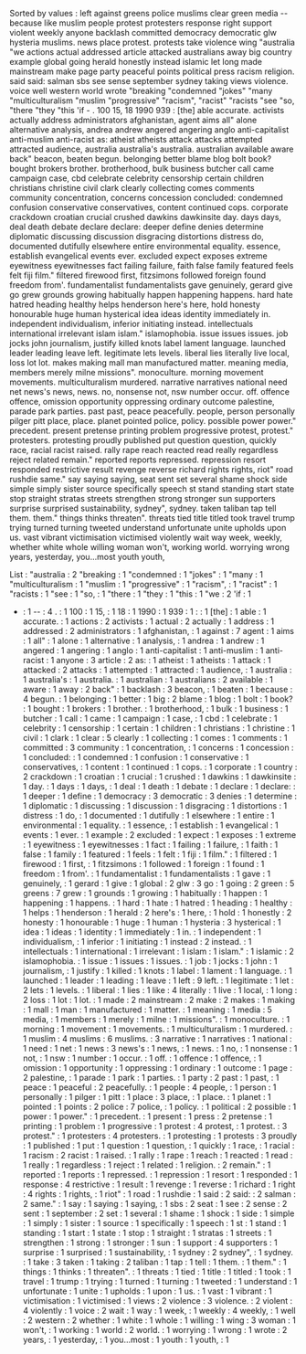 Sorted by values :
left against greens police muslims clear green media -- because like muslim people protest protesters response right support violent weekly anyone backlash committed democracy democratic glw hysteria muslims. news place protest. protests take violence wing "australia "we actions actual addressed article attacked australians away big country example global going herald honestly instead islamic let long made mainstream make page party peaceful points political press racism religion. said said: salman sbs see sense september sydney taking views violence. voice well western world wrote "breaking "condemned "jokes" "many "multiculturalism "muslim "progressive" "racism", "racist" "racists "see "so, "there "they "this 'if - . 100 15, 18 1990 939 : [the] able accurate. activists actually address administrators afghanistan, agent aims all" alone alternative analysis, andrea andrew angered angering anglo anti-capitalist anti-muslim anti-racist as: atheist atheists attack attacks attempted attracted audience, australia australia's australia. australian available aware back" beacon, beaten begun. belonging better blame blog bolt book? bought brokers brother. brotherhood, bulk business butcher call came campaign case, cbd celebrate celebrity censorship certain children christians christine civil clark clearly collecting comes comments community concentration, concerns concession concluded: condemned confusion conservative conservatives, content continued cops. corporate crackdown croatian crucial crushed dawkins dawkinsite day. days days, deal death debate declare declare: deeper define denies determine diplomatic discussing discussion disgracing distortions distress do, documented dutifully elsewhere entire environmental equality. essence, establish evangelical events ever. excluded expect exposes extreme eyewitness eyewitnesses fact failing failure, faith false family featured feels felt fiji film." filtered firewood first, fitzsimons followed foreign found freedom from'. fundamentalist fundamentalists gave genuinely, gerard give go grew grounds growing habitually happen happening happens. hard hate hatred heading healthy helps henderson here's here, hold honesty honourable huge human hysterical idea ideas identity immediately in. independent individualism, inferior initiating instead. intellectuals international irrelevant islam islam." islamophobia. issue issues issues. job jocks john journalism, justify killed knots label lament language. launched leader leading leave left. legitimate lets levels. liberal lies literally live local, loss lot lot. makes making mall man manufactured matter. meaning media, members merely milne missions". monoculture. morning movement movements. multiculturalism murdered. narrative narratives national need net news's news, news. no, nonsense not, nsw number occur. off. offence offence, omission opportunity oppressing ordinary outcome palestine, parade park parties. past past, peace peacefully. people, person personally pilger pitt place, place. planet pointed police, policy. possible power power." precedent. present pretense printing problem progressive protest, protest." protesters. protesting proudly published put question question, quickly race, racial racist raised. rally rape reach reacted read really regardless reject related remain." reported reports repressed. repression resort responded restrictive result revenge reverse richard rights rights, riot" road rushdie same." say saying saying, seat sent set several shame shock side simple simply sister source specifically speech st stand standing start state stop straight stratas streets strengthen strong stronger sun supporters surprise surprised sustainability, sydney", sydney. taken taliban tap tell them. them." things thinks threaten". threats tied title titled took travel trump trying turned turning tweeted understand unfortunate unite upholds upon us. vast vibrant victimisation victimised violently wait way week, weekly, whether white whole willing woman won't, working world. worrying wrong years, yesterday, you...most youth youth, 

List :
"australia : 2
"breaking : 1
"condemned : 1
"jokes" : 1
"many : 1
"multiculturalism : 1
"muslim : 1
"progressive" : 1
"racism", : 1
"racist" : 1
"racists : 1
"see : 1
"so, : 1
"there : 1
"they : 1
"this : 1
"we : 2
'if : 1
- : 1
-- : 4
. : 1
100 : 1
15, : 1
18 : 1
1990 : 1
939 : 1
: : 1
[the] : 1
able : 1
accurate. : 1
actions : 2
activists : 1
actual : 2
actually : 1
address : 1
addressed : 2
administrators : 1
afghanistan, : 1
against : 7
agent : 1
aims : 1
all" : 1
alone : 1
alternative : 1
analysis, : 1
andrea : 1
andrew : 1
angered : 1
angering : 1
anglo : 1
anti-capitalist : 1
anti-muslim : 1
anti-racist : 1
anyone : 3
article : 2
as: : 1
atheist : 1
atheists : 1
attack : 1
attacked : 2
attacks : 1
attempted : 1
attracted : 1
audience, : 1
australia : 1
australia's : 1
australia. : 1
australian : 1
australians : 2
available : 1
aware : 1
away : 2
back" : 1
backlash : 3
beacon, : 1
beaten : 1
because : 4
begun. : 1
belonging : 1
better : 1
big : 2
blame : 1
blog : 1
bolt : 1
book? : 1
bought : 1
brokers : 1
brother. : 1
brotherhood, : 1
bulk : 1
business : 1
butcher : 1
call : 1
came : 1
campaign : 1
case, : 1
cbd : 1
celebrate : 1
celebrity : 1
censorship : 1
certain : 1
children : 1
christians : 1
christine : 1
civil : 1
clark : 1
clear : 5
clearly : 1
collecting : 1
comes : 1
comments : 1
committed : 3
community : 1
concentration, : 1
concerns : 1
concession : 1
concluded: : 1
condemned : 1
confusion : 1
conservative : 1
conservatives, : 1
content : 1
continued : 1
cops. : 1
corporate : 1
country : 2
crackdown : 1
croatian : 1
crucial : 1
crushed : 1
dawkins : 1
dawkinsite : 1
day. : 1
days : 1
days, : 1
deal : 1
death : 1
debate : 1
declare : 1
declare: : 1
deeper : 1
define : 1
democracy : 3
democratic : 3
denies : 1
determine : 1
diplomatic : 1
discussing : 1
discussion : 1
disgracing : 1
distortions : 1
distress : 1
do, : 1
documented : 1
dutifully : 1
elsewhere : 1
entire : 1
environmental : 1
equality. : 1
essence, : 1
establish : 1
evangelical : 1
events : 1
ever. : 1
example : 2
excluded : 1
expect : 1
exposes : 1
extreme : 1
eyewitness : 1
eyewitnesses : 1
fact : 1
failing : 1
failure, : 1
faith : 1
false : 1
family : 1
featured : 1
feels : 1
felt : 1
fiji : 1
film." : 1
filtered : 1
firewood : 1
first, : 1
fitzsimons : 1
followed : 1
foreign : 1
found : 1
freedom : 1
from'. : 1
fundamentalist : 1
fundamentalists : 1
gave : 1
genuinely, : 1
gerard : 1
give : 1
global : 2
glw : 3
go : 1
going : 2
green : 5
greens : 7
grew : 1
grounds : 1
growing : 1
habitually : 1
happen : 1
happening : 1
happens. : 1
hard : 1
hate : 1
hatred : 1
heading : 1
healthy : 1
helps : 1
henderson : 1
herald : 2
here's : 1
here, : 1
hold : 1
honestly : 2
honesty : 1
honourable : 1
huge : 1
human : 1
hysteria : 3
hysterical : 1
idea : 1
ideas : 1
identity : 1
immediately : 1
in. : 1
independent : 1
individualism, : 1
inferior : 1
initiating : 1
instead : 2
instead. : 1
intellectuals : 1
international : 1
irrelevant : 1
islam : 1
islam." : 1
islamic : 2
islamophobia. : 1
issue : 1
issues : 1
issues. : 1
job : 1
jocks : 1
john : 1
journalism, : 1
justify : 1
killed : 1
knots : 1
label : 1
lament : 1
language. : 1
launched : 1
leader : 1
leading : 1
leave : 1
left : 9
left. : 1
legitimate : 1
let : 2
lets : 1
levels. : 1
liberal : 1
lies : 1
like : 4
literally : 1
live : 1
local, : 1
long : 2
loss : 1
lot : 1
lot. : 1
made : 2
mainstream : 2
make : 2
makes : 1
making : 1
mall : 1
man : 1
manufactured : 1
matter. : 1
meaning : 1
media : 5
media, : 1
members : 1
merely : 1
milne : 1
missions". : 1
monoculture. : 1
morning : 1
movement : 1
movements. : 1
multiculturalism : 1
murdered. : 1
muslim : 4
muslims : 6
muslims. : 3
narrative : 1
narratives : 1
national : 1
need : 1
net : 1
news : 3
news's : 1
news, : 1
news. : 1
no, : 1
nonsense : 1
not, : 1
nsw : 1
number : 1
occur. : 1
off. : 1
offence : 1
offence, : 1
omission : 1
opportunity : 1
oppressing : 1
ordinary : 1
outcome : 1
page : 2
palestine, : 1
parade : 1
park : 1
parties. : 1
party : 2
past : 1
past, : 1
peace : 1
peaceful : 2
peacefully. : 1
people : 4
people, : 1
person : 1
personally : 1
pilger : 1
pitt : 1
place : 3
place, : 1
place. : 1
planet : 1
pointed : 1
points : 2
police : 7
police, : 1
policy. : 1
political : 2
possible : 1
power : 1
power." : 1
precedent. : 1
present : 1
press : 2
pretense : 1
printing : 1
problem : 1
progressive : 1
protest : 4
protest, : 1
protest. : 3
protest." : 1
protesters : 4
protesters. : 1
protesting : 1
protests : 3
proudly : 1
published : 1
put : 1
question : 1
question, : 1
quickly : 1
race, : 1
racial : 1
racism : 2
racist : 1
raised. : 1
rally : 1
rape : 1
reach : 1
reacted : 1
read : 1
really : 1
regardless : 1
reject : 1
related : 1
religion. : 2
remain." : 1
reported : 1
reports : 1
repressed. : 1
repression : 1
resort : 1
responded : 1
response : 4
restrictive : 1
result : 1
revenge : 1
reverse : 1
richard : 1
right : 4
rights : 1
rights, : 1
riot" : 1
road : 1
rushdie : 1
said : 2
said: : 2
salman : 2
same." : 1
say : 1
saying : 1
saying, : 1
sbs : 2
seat : 1
see : 2
sense : 2
sent : 1
september : 2
set : 1
several : 1
shame : 1
shock : 1
side : 1
simple : 1
simply : 1
sister : 1
source : 1
specifically : 1
speech : 1
st : 1
stand : 1
standing : 1
start : 1
state : 1
stop : 1
straight : 1
stratas : 1
streets : 1
strengthen : 1
strong : 1
stronger : 1
sun : 1
support : 4
supporters : 1
surprise : 1
surprised : 1
sustainability, : 1
sydney : 2
sydney", : 1
sydney. : 1
take : 3
taken : 1
taking : 2
taliban : 1
tap : 1
tell : 1
them. : 1
them." : 1
things : 1
thinks : 1
threaten". : 1
threats : 1
tied : 1
title : 1
titled : 1
took : 1
travel : 1
trump : 1
trying : 1
turned : 1
turning : 1
tweeted : 1
understand : 1
unfortunate : 1
unite : 1
upholds : 1
upon : 1
us. : 1
vast : 1
vibrant : 1
victimisation : 1
victimised : 1
views : 2
violence : 3
violence. : 2
violent : 4
violently : 1
voice : 2
wait : 1
way : 1
week, : 1
weekly : 4
weekly, : 1
well : 2
western : 2
whether : 1
white : 1
whole : 1
willing : 1
wing : 3
woman : 1
won't, : 1
working : 1
world : 2
world. : 1
worrying : 1
wrong : 1
wrote : 2
years, : 1
yesterday, : 1
you...most : 1
youth : 1
youth, : 1
